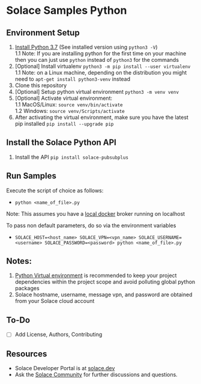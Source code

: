 # Solace Samples Python

## Environment Setup
1. [Install Python 3.7](https://www.python.org/downloads/) (See installed version using `python3 -V`)   
    1.1 Note: If you are installing python for the first time on your machine then you can just use `python` instead of `python3` for the commands
1. [Optional] Install virtualenv `python3 -m pip install --user virtualenv`     
    1.1 Note: on a Linux machine, depending on the distribution you might need to `apt-get install python3-venv` instead
1. Clone this repository
1. [Optional] Setup python virtual environment `python3 -m venv venv`
1. [Optional] Activate virtual environment:     
    1.1 MacOS/Linux: `source venv/bin/activate`   
    1.2 Windows: `source venv/Scripts/activate`     
1. After activating the virtual environment, make sure you have the latest pip installed `pip install --upgrade pip`

## Install the Solace Python API
1. Install the API `pip install solace-pubsubplus`

## Run Samples
Execute the script of choice as follows:

- `python <name_of_file>.py`

Note: This assumes you have a [local docker](https://solace.com/products/event-broker/software/getting-started/) broker running on localhost

To pass non default parameters, do so via the environment variables   
- `SOLACE_HOST=<host_name> SOLACE_VPN=<vpn_name> SOLACE_USERNAME=<username> SOLACE_PASSWORD=<password> python <name_of_file>.py`

## Notes:
1. [Python Virtual environment](https://docs.python.org/3/tutorial/venv.html) is recommended to keep your project dependencies within the project scope and avoid polluting global python packages
1. Solace hostname, username, message vpn, and password are obtained from your Solace cloud account

## To-Do
- [ ] Add License, Authors, Contributing


## Resources
- Solace Developer Portal is at [solace.dev](https://solace.dev)
- Ask the [Solace Community](https://solace.community/categories/python-api) for further discussions and questions.
